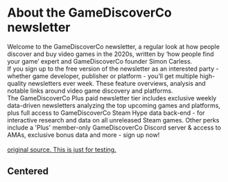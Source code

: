 # About the GameDiscoverCo newsletter

Welcome to the GameDiscoverCo newsletter, a regular look at how people discover and buy video games in the 2020s, written by ‘how people find your game’ expert and GameDiscoverCo founder Simon Carless.<br />
If you sign up to the free version of the newsletter as an interested party - whether game developer, publisher or platform - you’ll get multiple high-quality newsletters ever week. These feature overviews, analysis and notable links around video game discovery and platforms.<br />
The GameDiscoverCo Plus paid newsletter tier includes exclusive weekly data-driven newsletters analyzing the top upcoming games and platforms, plus full access to GameDiscoverCo Steam Hype data back-end - for interactive research and data on all unreleased Steam games. Other perks include a 'Plus' member-only GameDiscoverCo Discord server & access to AMAs, exclusive bonus data and more - sign up now!<br />
<br />
[original source. This is just for testing.](https://newsletter.gamediscover.co/about?utm_source=menu-dropdown)


<h2 class='has-text-centered'> Centered </h2>
